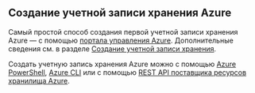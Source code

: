 ## Создание учетной записи хранения Azure

Самый простой способ создания первой учетной записи хранения Azure — с помощью [портала управления Azure](https://manage.windowsazure.com). Дополнительные сведения см. в разделе [Создание учетной записи хранения](../articles/storage/storage-create-storage-account.md#create-a-storage-account).

Создать учетную запись хранения Azure можно с помощью [Azure PowerShell](../articles/storage/storage-powershell-guide-full.md), [Azure CLI](../articles/storage/storage-azure-cli.md) или с помощью [REST API поставщика ресурсов хранилища Azure](https://msdn.microsoft.com/library/azure/mt163683.aspx).
 

<!---HONumber=62-->
